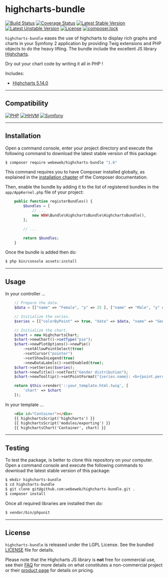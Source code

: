 highcharts-bundle
=================

[![Build Status](https://travis-ci.org/webeweb/highcharts-bundle.svg?branch=master)](https://travis-ci.org/webeweb/highcharts-bundle)
[![Coverage Status](https://coveralls.io/repos/github/webeweb/highcharts-bundle/badge.svg?branch=master)](https://coveralls.io/github/webeweb/highcharts-bundle?branch=master)
[![Latest Stable Version](https://poser.pugx.org/webeweb/highcharts-bundle/v/stable)](https://packagist.org/packages/webeweb/highcharts-bundle)
[![Latest Unstable Version](https://poser.pugx.org/webeweb/highcharts-bundle/v/unstable)](https://packagist.org/packages/webeweb/highcharts-bundle)
[![License](https://poser.pugx.org/webeweb/highcharts-bundle/license)](https://packagist.org/packages/webeweb/highcharts-bundle)
[![composer.lock](https://poser.pugx.org/webeweb/highcharts-bundle/composerlock)](https://packagist.org/packages/webeweb/highcharts-bundle)

`highcharts-bundle` eases the use of highcharts to display rich graphs and
charts in your Symfony 2 application by providing Twig extensions and PHP
objects to do the heavy lifting. The bundle include the excellent JS library
[Highcharts](https://www.highcharts.com).

Dry out your chart code by writing it all in PHP !

Includes:

- [Highcharts 5.14.0](https://www.highcharts.com/)

---

## Compatibility

[![PHP](https://img.shields.io/badge/PHP-%5E5.6%7C%5E7.0-blue.svg)](http://php.net)
[![HHVM](https://img.shields.io/badge/HHVM-ready-orange.svg)](https://hhvm.com/)
[![Symfony](https://img.shields.io/badge/Symfony-%5E2.6%7C%5E3.0-brightgreen.svg)](https://symfony.com)

---

## Installation

Open a command console, enter your project directory and execute the following
command to download the latest stable version of this package:

```bash
$ composer require webeweb/highcharts-bundle "1.6"
```

This command requires you to have Composer installed globally, as explained in
the [installation chapter](https://getcomposer.org/doc/00-intro.md) of the
Composer documentation.

Then, enable the bundle by adding it to the list of registered bundles
in the `app/AppKernel.php` file of your project:

```php
    public function registerBundles() {
        $bundles = [
            // ...
            new WBW\Bundle\HighchartsBundle\HighchartsBundle(),
        ];

        // ...

        return $bundles;
    }
```

Once the bundle is added then do:

```bash
$ php bin/console assets:install
```

---

## Usage

In your controller ...

```php
    // Prepare the data.
    $data = [["name" => "Female", "y" => 25 ], ["name" => "Male", "y" => 25], ["name" => "Unknown", "y" => 50]];

    // Initialize the series.
    $series = [["colorByPoint" => true, "data" => $data, "name" => "Gender distribution"]];

    // Initialize the chart.
    $chart = new HighchartsChart;
    $chart->newChart()->setType("pie");
    $chart->newPlotOptions()->newPie()
        ->setAllowPointSelect(true)
        ->setCursor("pointer")
        ->setShowInLegend(true)
        ->newDataLabels()->setEnabled(true);
    $chart->setSeries($series);
    $chart->newTitle()->setText("Gender distribution");
    $chart->newTooltip()->setPointFormat("{series.name}: <b>{point.percentage:.1f}%</b>");

    return $this->render('::your_template.html.twig', [
        'chart' => $chart
    ]);
```

In your template ...

```html
    <div id="Container"></div>
    {{ highchartsScript('highcharts') }}
    {{ highchartsScript('modules/exporting') }}
    {{ highchartsChart('Container', chart) }}
```

---

## Testing

To test the package, is better to clone this repository on your computer.
Open a command console and execute the following commands to download the latest
stable version of this package:

```bash
$ mkdir highcharts-bundle
$ cd highcharts-bundle
$ git clone git@github.com:webeweb/highcharts-bundle.git .
$ composer install
```

Once all required libraries are installed then do:

```bash
$ vendor/bin/phpunit
```

---

## License

`highcharts-bundle` is released under the LGPL License. See the bundled [LICENSE](LICENSE)
file for details.

Please note that the Highcharts JS library is **not** free for commercial use,
see their [FAQ](http://shop.highsoft.com/faq) for more details on what constitutes
a non-commercial project or their [product page](http://shop.highsoft.com/highcharts.html)
for details on pricing.
